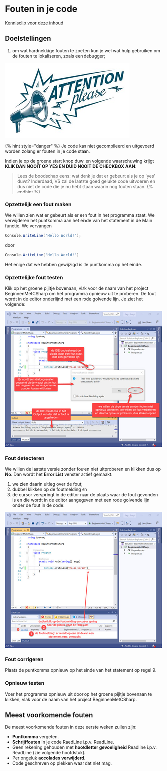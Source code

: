 # Fouten in je code

[Kennisclip voor deze inhoud](https://youtu.be/seZ8MfWdRf4)

## Doelstellingen

1. om wat hardnekkige fouten te zoeken kun je wel wat hulp gebruiken om de fouten te lokaliseren, zoals een debugger;

![](../../.gitbook/assets/image%20%2840%29.png)

{% hint style="danger" %}
Je code kan niet gecompileerd en uitgevoerd worden zolang er fouten in je code staan.

Indien je op de groene start knop duwt en volgende waarschuwing krijgt **KLIK DAN NOOIT OP YES EN DUID NOOIT DE CHECKBOX AAN**:

> Lees de boodschap eens: wat denk je dat er gebeurt als je op 'yes' duwt? Inderdaad, VS zal de laatste goed gelukte code uitvoeren en dus niet de code die je nu hebt staan waarin nog fouten staan.
{% endhint %}

### Opzettelijk een fout maken

We willen zien wat er gebeurt als er een fout in het programma staat. We verwijderen het puntkomma aan het einde van het statement in de Main functie. We vervangen

```csharp
Console.WriteLine("Hello World!");
```

door

```csharp
Console.WriteLine("Hello World!")
```

Het enige dat we hebben gewijzigd is de puntkomma op het einde.

### Opzettelijke fout testen

Klik op het groene pijltje bovenaan, vlak voor de naam van het project BeginnenMetCSharp om het programma opnieuw uit te proberen. De fout wordt in de editor onderlijnd met een rode golvende lijn. Je ziet het volgende:

![ Visual Studio Dialoogvenster met foutmelding](../../.gitbook/assets/image%20%2833%29.png)

### Fout detecteren 

We willen de laatste versie zonder fouten niet uitproberen en klikken dus op **No**. Dan wordt het **Error List** venster actief gemaakt:

1. we zien daarin uitleg over de fout;
2. dubbel klikken op de foutmelding en
3. de cursor verspringt in de editor naar de plaats waar de fout gevonden is en die wordt in de editor aangegeven met een rode golvende lijn onder de fout in de code:

![Visual Studio Zoeken waar de fout zit](../../.gitbook/assets/image%20%2839%29.png)

### Fout corrigeren

Plaats de puntkomma opnieuw op het einde van het statement op regel 9.

### Opnieuw testen

Voer het programma opnieuw uit door op het groene pijltje bovenaan te klikken, vlak voor de naam van het project BeginnenMetCSharp.

## Meest voorkomende fouten

De meest voorkomende fouten in deze eerste weken zullen zijn:

* **Puntkomma** vergeten.
* **Schrijffouten** in je code RaedLine i.p.v. ReadLine.
* Geen rekening gehouden met **hoofdletter gevoeligheid** Readline i.p.v. ReadLine \(zie volgende hoofdstuk\).
* Per ongeluk **accolades verwijderd**.
* Code geschreven op plekken waar dat niet mag.


